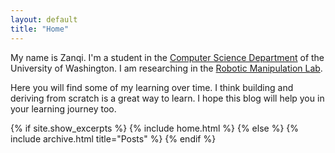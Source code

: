 ```yaml
---
layout: default
title: "Home"
---
```


My name is Zanqi. I'm a student in the [Computer Science Department](https://www.cs.washington.edu/) of the University of Washington. I am researching in the [Robotic Manipulation Lab](https://robotic-manipulation.sciencehub.uw.edu/).

Here you will find some of my learning over time. I think building and deriving from scratch is a great way to learn. I hope this blog will help you in your learning journey too.

{% if site.show_excerpts %}
  {% include home.html %}
{% else %}
  {% include archive.html title="Posts" %}
{% endif %}
